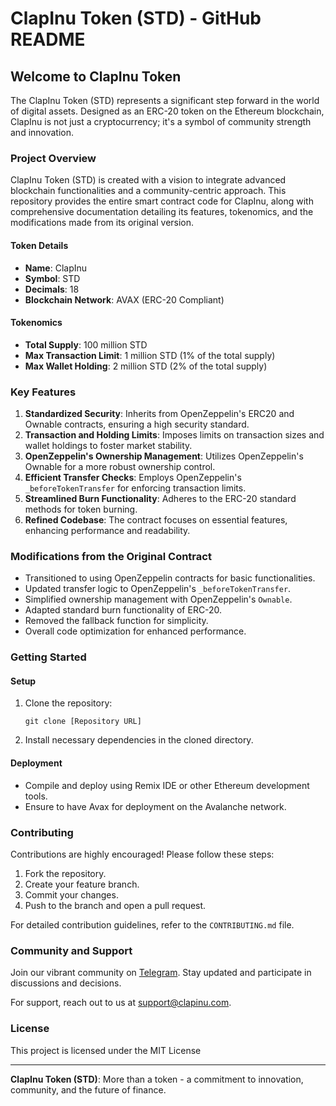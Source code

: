 # ClapInu Token (STD) - GitHub README

## Welcome to ClapInu Token
The ClapInu Token (STD) represents a significant step forward in the world of digital assets. Designed as an ERC-20 token on the Ethereum blockchain, ClapInu is not just a cryptocurrency; it's a symbol of community strength and innovation.

### Project Overview
ClapInu Token (STD) is created with a vision to integrate advanced blockchain functionalities and a community-centric approach. This repository provides the entire smart contract code for ClapInu, along with comprehensive documentation detailing its features, tokenomics, and the modifications made from its original version.

#### Token Details
- **Name**: ClapInu
- **Symbol**: STD
- **Decimals**: 18
- **Blockchain Network**: AVAX (ERC-20 Compliant)

#### Tokenomics
- **Total Supply**: 100 million STD
- **Max Transaction Limit**: 1 million STD (1% of the total supply)
- **Max Wallet Holding**: 2 million STD (2% of the total supply)

### Key Features
1. **Standardized Security**: Inherits from OpenZeppelin's ERC20 and Ownable contracts, ensuring a high security standard.
2. **Transaction and Holding Limits**: Imposes limits on transaction sizes and wallet holdings to foster market stability.
3. **OpenZeppelin's Ownership Management**: Utilizes OpenZeppelin's Ownable for a more robust ownership control.
4. **Efficient Transfer Checks**: Employs OpenZeppelin's `_beforeTokenTransfer` for enforcing transaction limits.
5. **Streamlined Burn Functionality**: Adheres to the ERC-20 standard methods for token burning.
6. **Refined Codebase**: The contract focuses on essential features, enhancing performance and readability.

### Modifications from the Original Contract
- Transitioned to using OpenZeppelin contracts for basic functionalities.
- Updated transfer logic to OpenZeppelin's `_beforeTokenTransfer`.
- Simplified ownership management with OpenZeppelin's `Ownable`.
- Adapted standard burn functionality of ERC-20.
- Removed the fallback function for simplicity.
- Overall code optimization for enhanced performance.

### Getting Started
#### Setup
1. Clone the repository:
   ```
   git clone [Repository URL]
   ```
2. Install necessary dependencies in the cloned directory.

#### Deployment
- Compile and deploy using Remix IDE or other Ethereum development tools.
- Ensure to have Avax for deployment on the Avalanche network.

### Contributing
Contributions are highly encouraged! Please follow these steps:
1. Fork the repository.
2. Create your feature branch.
3. Commit your changes.
4. Push to the branch and open a pull request.

For detailed contribution guidelines, refer to the `CONTRIBUTING.md` file.

### Community and Support
Join our vibrant community on  [Telegram](https://t.me/ClapInu). Stay updated and participate in discussions and decisions.

For support, reach out to us at [support@clapinu.com](mailto:support@clapinu.com).

### License
This project is licensed under the MIT License

---

**ClapInu Token (STD)**: More than a token - a commitment to innovation, community, and the future of finance.
